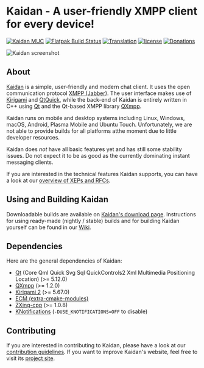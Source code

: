 # Kaidan - A user-friendly XMPP client for every device!

[![Kaidan MUC](https://search.jabbercat.org/api/1.0/badge?address=kaidan@muc.kaidan.im)](https://i.kaidan.im)
[![Flatpak Build Status](https://binary-factory.kde.org/buildStatus/icon?job=Kaidan_flatpak)](https://binary-factory.kde.org/job/Kaidan_flatpak/)
[![Translation](https://hosted.weblate.org/widgets/kaidan/-/svg-badge.svg)](https://hosted.weblate.org/projects/kaidan/translations/)
[![license](https://img.shields.io/badge/License-GPLv3%2B%20%2F%20CC%20BY--SA%204.0-blue.svg)](https://raw.githubusercontent.com/kaidanim/kaidan/master/LICENSE)
[![Donations](https://img.shields.io/liberapay/patrons/kaidan.svg?logo=liberapay)](https://liberapay.com/kaidan)

![Kaidan screenshot](https://www.kaidan.im/images/screenshot.png)

## About

[Kaidan][kaidan-website] is a simple, user-friendly and modern chat client. It
uses the open communication protocol [XMPP (Jabber)][xmpp]. The user interface
makes use of [Kirigami][kirigami-website] and [QtQuick][qtquick], while the
back-end of Kaidan is entirely written in C++ using [Qt][qt] and the Qt-based
XMPP library [QXmpp][qxmpp].

Kaidan runs on mobile and desktop systems including Linux, Windows, macOS,
Android, Plasma Mobile and Ubuntu Touch.
Unfortunately, we are not able to provide builds for all platforms atthe moment
due to little developer resources.

Kaidan does *not* have all basic features yet and has still some stability
issues. Do not expect it to be as good as the currently dominating instant
messaging clients.

If you are interested in the technical features Kaidan supports, you can have a
look at our [overview of XEPs and RFCs][xeps-rfcs].

## Using and Building Kaidan

Downloadable builds are available on [Kaidan's download page][downloads].
Instructions for using ready-made (nightly / stable) builds and for building
Kaidan yourself can be found in our [Wiki][wiki].

## Dependencies

Here are the general dependencies of Kaidan:
 * [Qt][qt-build-sources] (Core Qml Quick Svg Sql QuickControls2 Xml Multimedia Positioning Location) (>= 5.12.0)
 * [QXmpp][qxmpp] (>= 1.2.0)
 * [Kirigami 2][kirigami-repo] (>= 5.67.0)
 * [ECM (extra-cmake-modules)][ecm]
 * [ZXing-cpp][zxing-cpp] (>= 1.0.8)
 * [KNotifications][knotifications] (`-DUSE_KNOTIFICATIONS=OFF` to disable)

## Contributing

If you are interested in contributing to Kaidan, please have a look at our
[contribution guidelines][contributing]. If you want to improve Kaidan's
website, feel free to visit its [project site][kaidan-website-repo].

[contributing]: CONTRIBUTING.md
[downloads]: https://www.kaidan.im/download/
[ecm]: https://api.kde.org/ecm/manual/ecm.7.html
[kaidan-website]: https://kaidan.im
[kaidan-website-repo]: https://invent.kde.org/websites/kaidan-im
[kirigami-repo]: https://invent.kde.org/frameworks/kirigami
[kirigami-website]: https://kde.org/products/kirigami/
[knotifications]: https://api.kde.org/frameworks/knotifications/html/index.html
[qt]: https://www.qt.io/
[qt-build-sources]: https://doc.qt.io/qt-5/build-sources.html
[qtquick]: https://wiki.qt.io/Qt_Quick
[qxmpp]: https://github.com/qxmpp-project/qxmpp
[wiki]: https://invent.kde.org/network/kaidan/-/wikis/home
[xeps-rfcs]: https://invent.kde.org/network/kaidan/-/wikis/xeps-rfcs
[xmpp]: https://xmpp.org
[zxing-cpp]: https://github.com/nu-book/zxing-cpp
